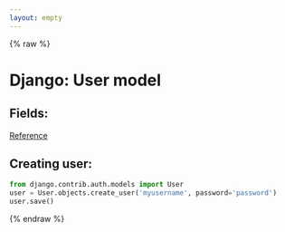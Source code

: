 ```yaml
---
layout: empty
---
```


{% raw %}

# Django: User model

## Fields:
[Reference](https://docs.djangoproject.com/en/2.0/ref/contrib/auth/)

## Creating user:
```python
from django.contrib.auth.models import User
user = User.objects.create_user('myusername', password='password')
user.save()
```

{% endraw %}
